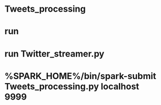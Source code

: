 # Tweets_processing

# run
# run Twitter_streamer.py
# %SPARK_HOME%/bin/spark-submit Tweets_processing.py localhost 9999
